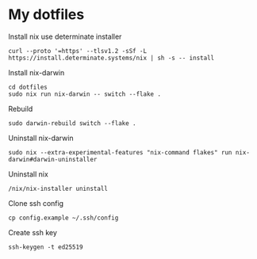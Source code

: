 # My dotfiles

Install nix use determinate installer
```
curl --proto '=https' --tlsv1.2 -sSf -L https://install.determinate.systems/nix | sh -s -- install
```

Install nix-darwin
```
cd dotfiles
sudo nix run nix-darwin -- switch --flake .
```

Rebuild
```
sudo darwin-rebuild switch --flake .
```

Uninstall nix-darwin
```
sudo nix --extra-experimental-features "nix-command flakes" run nix-darwin#darwin-uninstaller
```

Uninstall nix
```
/nix/nix-installer uninstall
```

Clone ssh config

```
cp config.example ~/.ssh/config
```

Create ssh key
```
ssh-keygen -t ed25519
```
